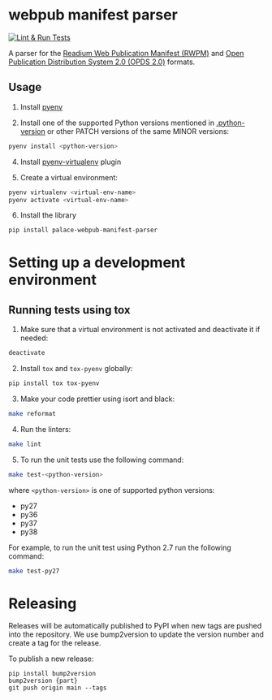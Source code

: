 # webpub manifest parser

[![Lint & Run Tests](https://github.com/ThePalaceProject/webpub-manifest-parser/actions/workflows/lint-test.yml/badge.svg)](https://github.com/ThePalaceProject/webpub-manifest-parser/actions/workflows/lint-test.yml)

A parser for the [Readium Web Publication Manifest (RWPM)](https://github.com/readium/webpub-manifest) and [Open Publication Distribution System 2.0 (OPDS 2.0)](https://drafts.opds.io/opds-2.0) formats.

## Usage
1. Install [pyenv](https://github.com/pyenv/pyenv#installation)

3. Install one of the supported Python versions mentioned in [.python-version](.python-version) or other PATCH versions of the same MINOR versions:
```bash
pyenv install <python-version>
```

4. Install [pyenv-virtualenv](https://github.com/pyenv/pyenv-virtualenv#installation) plugin

5. Create a virtual environment:
```bash
pyenv virtualenv <virtual-env-name>
pyenv activate <virtual-env-name>
```

6. Install the library
```bash
pip install palace-webpub-manifest-parser
``` 


# Setting up a development environment

## Running tests using tox
1. Make sure that a virtual environment is not activated and deactivate it if needed:
```bash
deactivate
```

2. Install `tox` and `tox-pyenv` globally:
```bash
pip install tox tox-pyenv
```

3. Make your code prettier using isort and black:
```bash
make reformat
``` 

4. Run the linters:
```bash
make lint
```

5. To run the unit tests use the following command:
```bash
make test-<python-version>
```
where `<python-version>` is one of supported python versions:
- py27
- py36
- py37
- py38

For example, to run the unit test using Python 2.7 run the following command:
```bash
make test-py27
```

# Releasing

Releases will be automatically published to PyPI when new tags are pushed into the
repository. We use bump2version to update the version number and create a tag for the
release.

To publish a new release:
```
pip install bump2version
bump2version {part}
git push origin main --tags
```
